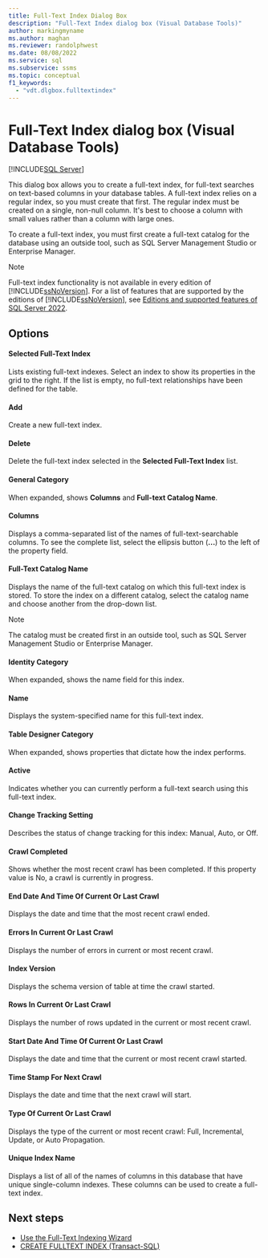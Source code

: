 ```yaml
---
title: Full-Text Index Dialog Box
description: "Full-Text Index dialog box (Visual Database Tools)"
author: markingmyname
ms.author: maghan
ms.reviewer: randolphwest
ms.date: 08/08/2022
ms.service: sql
ms.subservice: ssms
ms.topic: conceptual
f1_keywords:
  - "vdt.dlgbox.fulltextindex"
---
```

# Full-Text Index dialog box (Visual Database Tools)

[!INCLUDE[SQL Server](../../includes/applies-to-version/sqlserver.md)]

This dialog box allows you to create a full-text index, for full-text searches on text-based columns in your database tables. A full-text index relies on a regular index, so you must create that first. The regular index must be created on a single, non-null column. It's best to choose a column with small values rather than a column with large ones.

To create a full-text index, you must first create a full-text catalog for the database using an outside tool, such as SQL Server Management Studio or Enterprise Manager.

> [!NOTE]  
> Full-text index functionality is not available in every edition of [!INCLUDE[ssNoVersion](../../includes/ssnoversion-md.md)]. For a list of features that are supported by the editions of [!INCLUDE[ssNoVersion](../../includes/ssnoversion-md.md)], see [Editions and supported features of SQL Server 2022](../../sql-server/editions-and-components-of-sql-server-2022.md).

## Options

#### Selected Full-Text Index

Lists existing full-text indexes. Select an index to show its properties in the grid to the right. If the list is empty, no full-text relationships have been defined for the table.

#### Add

Create a new full-text index.

#### Delete

Delete the full-text index selected in the **Selected Full-Text Index** list.

#### General Category

When expanded, shows **Columns** and **Full-text Catalog Name**.

#### Columns

Displays a comma-separated list of the names of full-text-searchable columns. To see the complete list, select the ellipsis button (**...**) to the left of the property field.

#### Full-Text Catalog Name

Displays the name of the full-text catalog on which this full-text index is stored. To store the index on a different catalog, select the catalog name and choose another from the drop-down list.

> [!NOTE]  
> The catalog must be created first in an outside tool, such as SQL Server Management Studio or Enterprise Manager.

#### Identity Category

When expanded, shows the name field for this index.

#### Name

Displays the system-specified name for this full-text index.

#### Table Designer Category

When expanded, shows properties that dictate how the index performs.

#### Active

Indicates whether you can currently perform a full-text search using this full-text index.

#### Change Tracking Setting

Describes the status of change tracking for this index: Manual, Auto, or Off.

#### Crawl Completed

Shows whether the most recent crawl has been completed. If this property value is No, a crawl is currently in progress.

#### End Date And Time Of Current Or Last Crawl

Displays the date and time that the most recent crawl ended.

#### Errors In Current Or Last Crawl

Displays the number of errors in current or most recent crawl.

#### Index Version

Displays the schema version of table at time the crawl started.

#### Rows In Current Or Last Crawl

Displays the number of rows updated in the current or most recent crawl.

#### Start Date And Time Of Current Or Last Crawl

Displays the date and time that the current or most recent crawl started.

#### Time Stamp For Next Crawl

Displays the date and time that the next crawl will start.

#### Type Of Current Or Last Crawl

Displays the type of the current or most recent crawl: Full, Incremental, Update, or Auto Propagation.

#### Unique Index Name

Displays a list of all of the names of columns in this database that have unique single-column indexes. These columns can be used to create a full-text index.

## Next steps

- [Use the Full-Text Indexing Wizard](../../relational-databases/search/use-the-full-text-indexing-wizard.md)  
- [CREATE FULLTEXT INDEX (Transact-SQL)](../../t-sql/statements/create-fulltext-index-transact-sql.md)  
